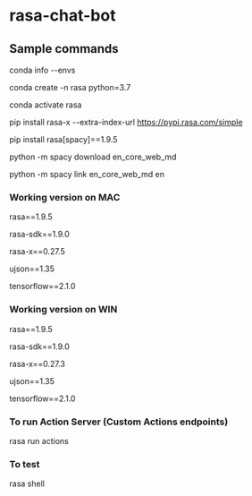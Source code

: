 # rasa-chat-bot

## Sample commands 
conda info --envs

conda create -n rasa python=3.7

conda activate rasa

pip install rasa-x --extra-index-url https://pypi.rasa.com/simple

pip install rasa[spacy]==1.9.5

python -m spacy download en_core_web_md

python -m spacy link en_core_web_md en

### Working version on MAC
rasa==1.9.5

rasa-sdk==1.9.0

rasa-x==0.27.5

ujson==1.35

tensorflow==2.1.0

### Working version on WIN
rasa==1.9.5

rasa-sdk==1.9.0

rasa-x==0.27.3

ujson==1.35

tensorflow==2.1.0

### To run Action Server (Custom Actions endpoints)
rasa run actions

### To test
rasa shell
